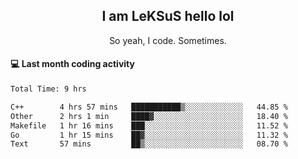 <h2 align="center">I am LeKSuS hello lol</h2>
<p align="center">So yeah, I code. Sometimes.</p>

#### :computer: Last month coding activity
<!--START_SECTION:waka-->

```txt
Total Time: 9 hrs

C++        4 hrs 57 mins   ███████████▒░░░░░░░░░░░░░   44.85 %
Other      2 hrs 1 min     ████▓░░░░░░░░░░░░░░░░░░░░   18.40 %
Makefile   1 hr 16 mins    ███░░░░░░░░░░░░░░░░░░░░░░   11.52 %
Go         1 hr 15 mins    ██▓░░░░░░░░░░░░░░░░░░░░░░   11.32 %
Text       57 mins         ██▒░░░░░░░░░░░░░░░░░░░░░░   08.70 %
```

<!--END_SECTION:waka-->
